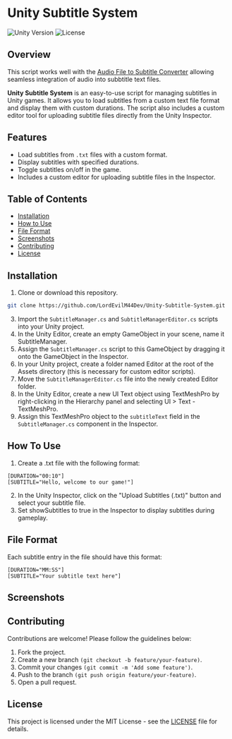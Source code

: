 # Unity Subtitle System
![Unity Version](https://img.shields.io/badge/unity-2020.3%2B-blue.svg) ![License](https://img.shields.io/badge/license-MIT-green.svg)

## Overview

This script works well with the [Audio File to Subtitle Converter](https://github.com/LordEvilM44Dev/Audio-File-to-Subtitle-Converter.git) allowing seamless integration of audio into subbtitle text files.

**Unity Subtitle System** is an easy-to-use script for managing subtitles in Unity games. It allows you to load subtitles from a custom text file format and display them with custom durations. The script also includes a custom editor tool for uploading subtitle files directly from the Unity Inspector.

## Features

- Load subtitles from `.txt` files with a custom format.
- Display subtitles with specified durations.
- Toggle subtitles on/off in the game.
- Includes a custom editor for uploading subtitle files in the Inspector.

## Table of Contents

- [Installation](#installation)
- [How to Use](#how-to-use)
- [File Format](#file-format)
- [Screenshots](#screenshots)
- [Contributing](#contributing)
- [License](#license)

## Installation

1. Clone or download this repository.

```bash
git clone https://github.com/LordEvilM44Dev/Unity-Subtitle-System.git
```

3. Import the `SubtitleManager.cs` and `SubtitleManagerEditor.cs` scripts into your Unity project.
4. In the Unity Editor, create an empty GameObject in your scene, name it SubtitleManager.
5. Assign the `SubtitleManager.cs` script to this GameObject by dragging it onto the GameObject in the Inspector.
6. In your Unity project, create a folder named Editor at the root of the Assets directory (this is necessary for custom editor scripts).
7. Move the `SubtitleManagerEditor.cs`  file into the newly created Editor folder.
8. In the Unity Editor, create a new UI Text object using TextMeshPro by right-clicking in the Hierarchy panel and selecting UI > Text - TextMeshPro.
9. Assign this TextMeshPro object to the `subtitleText` field in the `SubtitleManager.cs` component in the Inspector.

## How To Use
1. Create a .txt file with the following format:

```
[DURATION="00:10"]
[SUBTITLE="Hello, welcome to our game!"]
```

2. In the Unity Inspector, click on the "Upload Subtitles (.txt)" button and select your subtitle file.
3. Set showSubtitles to true in the Inspector to display subtitles during gameplay.

## File Format
Each subtitle entry in the file should have this format:
```
[DURATION="MM:SS"]
[SUBTITLE="Your subtitle text here"]
```

## Screenshots

## Contributing
Contributions are welcome! Please follow the guidelines below:
1. Fork the project.
2. Create a new branch ```(git checkout -b feature/your-feature)```.
3. Commit your changes ```(git commit -m 'Add some feature')```.
4. Push to the branch ```(git push origin feature/your-feature)```.
5. Open a pull request.

## License
This project is licensed under the MIT License - see the [LICENSE](LICENSE) file for details.
